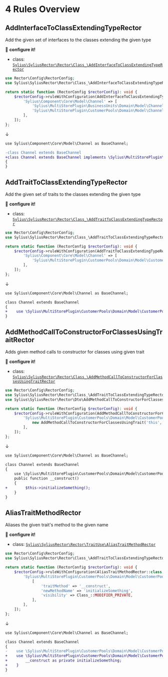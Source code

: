 # 4 Rules Overview

## AddInterfaceToClassExtendingTypeRector

Add the given set of interfaces to the classes extending the given type

:wrench: **configure it!**

- class: [`Sylius\SyliusRector\Rector\Class_\AddInterfaceToClassExtendingTypeRector`](../src/Rector/Class_/AddInterfaceToClassExtendingTypeRector.php)

```php
use Rector\Config\RectorConfig;
use Sylius\SyliusRector\Rector\Class_\AddInterfaceToClassExtendingTypeRector;

return static function (RectorConfig $rectorConfig): void {
    $rectorConfig->ruleWithConfiguration(AddInterfaceToClassExtendingTypeRector::class, [
        'Sylius\Component\Core\Model\Channel' => [
            'Sylius\MultiStorePlugin\BusinessUnits\Domain\Model\ChannelInterface',
            'Sylius\MultiStorePlugin\CustomerPools\Domain\Model\ChannelInterface',
        ],
    ]);
};

```

↓

```diff
use Sylius\Component\Core\Model\Channel as BaseChannel;

-class Channel extends BaseChannel
+class Channel extends BaseChannel implements \Sylius\MultiStorePlugin\BusinessUnits\Domain\Model\ChannelInterface, \Sylius\MultiStorePlugin\CustomerPools\Domain\Model\ChannelInterface
{
}
```

## AddTraitToClassExtendingTypeRector

Add the given set of traits to the classes extending the given type

:wrench: **configure it!**

- class: [`Sylius\SyliusRector\Rector\Class_\AddTraitToClassExtendingTypeRector`](../src/Rector/Class_/AddTraitToClassExtendingTypeRector.php)

```php
use Rector\Config\RectorConfig;
use Sylius\SyliusRector\Rector\Class_\AddTraitToClassExtendingTypeRector;

return static function (RectorConfig $rectorConfig): void {
    $rectorConfig->ruleWithConfiguration(AddTraitToClassExtendingTypeRector::class, [
        'Sylius\Component\Core\Model\Channel' => [
            'Sylius\MultiStorePlugin\CustomerPools\Domain\Model\CustomerPoolAwareTrait',
        ],
    ]);
};


```

↓

```diff
use Sylius\Component\Core\Model\Channel as BaseChannel;

class Channel extends BaseChannel
{
+    use \Sylius\MultiStorePlugin\CustomerPools\Domain\Model\CustomerPoolAwareTrait;
}
```

## AddMethodCallToConstructorForClassesUsingTraitRector

Adds given method calls to constructor for classes using given trait

:wrench: **configure it!**

- class: [`Sylius\SyliusRector\Rector\Class_\AddMethodCallToConstructorForClassesUsingTraitRector`](../src/Rector/Class_/AddMethodCallToConstructorForClassesUsingTraitRector.php)

```php
use Rector\Config\RectorConfig;
use Sylius\SyliusRector\Rector\Class_\AddTraitToClassExtendingTypeRector;
use Sylius\SyliusRector\Rector\Dto\AddMethodCallToConstructorForClassesUsingTrait;

return static function (RectorConfig $rectorConfig): void {
    $rectorConfig->ruleWithConfiguration(AddMethodCallToConstructorForClassesUsingTraitRector::class, [
        'Sylius\MultiStorePlugin\CustomerPools\Domain\Model\CustomerPoolAwareTrait' => [
            new AddMethodCallToConstructorForClassesUsingTrait('this', 'initializeSomething'),
        ],
    ]);
};


```

↓

```diff
use Sylius\Component\Core\Model\Channel as BaseChannel;

class Channel extends BaseChannel
{
    use \Sylius\MultiStorePlugin\CustomerPools\Domain\Model\CustomerPoolAwareTrait;
    public function __construct()
    {
+        $this->initializeSomething();
    }
}
```

## AliasTraitMethodRector

Aliases the given trait's method to the given name

:wrench: **configure it!**

- class: [`Sylius\SyliusRector\Rector\TraitUse\AliasTraitMethodRector`](../src/Rector/TraitUse/AliasTraitMethodRector.php)

```php
use Rector\Config\RectorConfig;
use Sylius\SyliusRector\Rector\Class_\AddTraitToClassExtendingTypeRector;

return static function (RectorConfig $rectorConfig): void {
    $rectorConfig->ruleWithConfiguration(AliasTraitMethodRector::class, [
        'Sylius\MultiStorePlugin\CustomerPools\Domain\Model\CustomerPoolAwareTrait' => [
            [
                'traitMethod' => '__construct',
                'newMethodName' => 'initializeSomething',
                'visibility' => Class_::MODIFIER_PRIVATE,
            ],
        ],
    ]);
};


```

↓

```diff
use Sylius\Component\Core\Model\Channel as BaseChannel;

class Channel extends BaseChannel
{
-    use \Sylius\MultiStorePlugin\CustomerPools\Domain\Model\CustomerPoolAwareTrait;
+    use \Sylius\MultiStorePlugin\CustomerPools\Domain\Model\CustomerPoolAwareTrait {
+        __construct as private initializeSomething;
+    }
}
```
